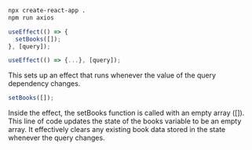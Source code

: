 ```sh
npx create-react-app .
npm run axios
```

```js
useEffect(() => {
  setBooks([]);
}, [query]);
```

```js
useEffect(() => {...}, [query]);
```

This sets up an effect that runs whenever the value of the query dependency changes.

```js
setBooks([]);
```

 Inside the effect, the setBooks function is called with an empty array ([]). This line of code updates the state of the books variable to be an empty array. It effectively clears any existing book data stored in the state whenever the query changes.
